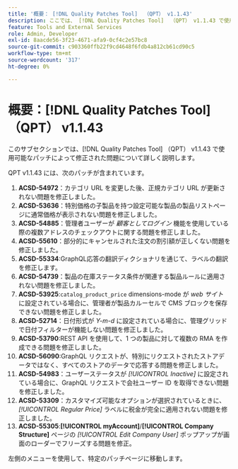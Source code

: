 ```yaml
---
title: '概要： [!DNL Quality Patches Tool]  （QPT） v1.1.43'
description: ここでは、 [!DNL Quality Patches Tool]  （QPT） v1.1.43 で使用可能なパッチによって修正された問題について詳しく説明します。
feature: Tools and External Services
role: Admin, Developer
exl-id: 8aacde56-3f23-4671-afa9-0cf4c2e57bc8
source-git-commit: c903360ffb22f9cd4648f6fdb4a812cb61cd90c5
workflow-type: tm+mt
source-wordcount: '317'
ht-degree: 0%

---
```


# 概要：[!DNL Quality Patches Tool] （QPT） v1.1.43

このサブセクションでは、[!DNL Quality Patches Tool] （QPT） v1.1.43 で使用可能なパッチによって修正された問題について詳しく説明します。

QPT v1.1.43 には、次のパッチが含まれています。

1. **ACSD-54972**：カテゴリ URL を変更した後、正規カテゴリ URL が更新されない問題を修正しました。
1. **ACSD-53636**：特別価格の子製品を持つ設定可能な製品の製品リストページに通常価格が表示されない問題を修正しました。
1. **ACSD-54885**：管理者ユーザーが *顧客としてログイン* 機能を使用している際の複数アドレスのチェックアウトに関する問題を修正しました。
1. **ACSD-55610**：部分的にキャンセルされた注文の割引額が正しくない問題を修正しました。
1. **ACSD-55334**:GraphQL応答の翻訳ディクショナリを通じて、ラベルの翻訳を修正します。
1. **ACSD-54739**：製品の在庫ステータス条件が関連する製品ルールに適用されない問題を修正しました。
1. **ACSD-53925**:`catalog_product_price` dimensions-mode が *web サイト* に設定されている場合に、管理者が製品カルーセルで CMS ブロックを保存できない問題を修正しました。
1. **ACSD-52714**：日付形式が *Y-m-d* に設定されている場合に、管理グリッドで日付フィルターが機能しない問題を修正しました。
1. **ACSD-53790**:REST API を使用して、1 つの製品に対して複数の RMA を作成できる問題を修正しました。
1. **ACSD-56090**:GraphQL リクエストが、特別にリクエストされたストアデータではなく、すべてのストアのデータで応答する問題を修正しました。
1. **ACSD-54983**：ユーザーステータスが *[!UICONTROL Inactive]* に設定されている場合に、GraphQL リクエストで会社ユーザー ID を取得できない問題を修正しました。
1. **ACSD-53309**：カスタマイズ可能なオプションが選択されているときに、*[!UICONTROL Regular Price]* ラベルに税金が完全に適用されない問題を修正しました。
1. **ACSD-55305**:**[!UICONTROL myAccount]**/**[!UICONTROL Company Structure]** ページの *[!UICONTROL Edit Company User]* ポップアップが画面のローダーでフリーズする問題を修正。

左側のメニューを使用して、特定のパッチページに移動します。
